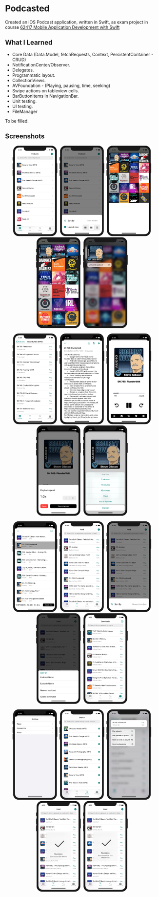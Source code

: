 # Podcasted
Created an iOS Podcast application, written in Swift, as exam project in course [62417 Mobile Application Development with Swift](https://kurser.dtu.dk/course/62417)

## What I Learned
* Core Data (Data.Model, fetchRequests, Context, PersistentContainer - CRUD)
* NotificationCenter/Observer.
* Delegates.
* Programmatic layout.
* CollectionViews.
* AVFoundation - (Playing, pausing, time, seeking)
* Swipe actions on tableview cells.
* BarButtonItems in NavigationBar.
* Unit testing.
* UI testing.
* FileManager

To be filled.

## Screenshots
<p float="left" align="middle">
  <img src="Screenshots/Screenshot_1.png?raw=true" width="150" />
  <img src="Screenshots/Screenshot_2.png?raw=true" width="150" /> 
  <img src="Screenshots/Screenshot_3.png?raw=true" width="150" />
  <img src="Screenshots/Screenshot_4.png?raw=true" width="150" />
  <img src="Screenshots/Screenshot_5.png?raw=true" width="150" /> 
</p>

<p float="left" align="middle">
  <img src="Screenshots/Screenshot_6.png?raw=true" width="150" />
  <img src="Screenshots/Screenshot_7.png?raw=true" width="150" />
  <img src="Screenshots/Screenshot_8.png?raw=true" width="150" /> 
  <img src="Screenshots/Screenshot_9.png?raw=true" width="150" />
  <img src="Screenshots/Screenshot_10.png?raw=true" width="150" />
</p>

<p float="left" align="middle">
  <img src="Screenshots/Screenshot_11.png?raw=true" width="150" />
  <img src="Screenshots/Screenshot_12.png?raw=true" width="150" />
  <img src="Screenshots/Screenshot_13.png?raw=true" width="150" /> 
  <img src="Screenshots/Screenshot_14.png?raw=true" width="150" />
  <img src="Screenshots/Screenshot_15.png?raw=true" width="150" />
</p>

<p float="left" align="middle">
  <img src="Screenshots/Screenshot_16.png?raw=true" width="150" />
  <img src="Screenshots/Screenshot_17.png?raw=true" width="150" />
  <img src="Screenshots/Screenshot_18.png?raw=true" width="150" /> 
  <img src="Screenshots/Screenshot_19.png?raw=true" width="150" />
  <img src="Screenshots/Screenshot_20.png?raw=true" width="150" />
</p>
